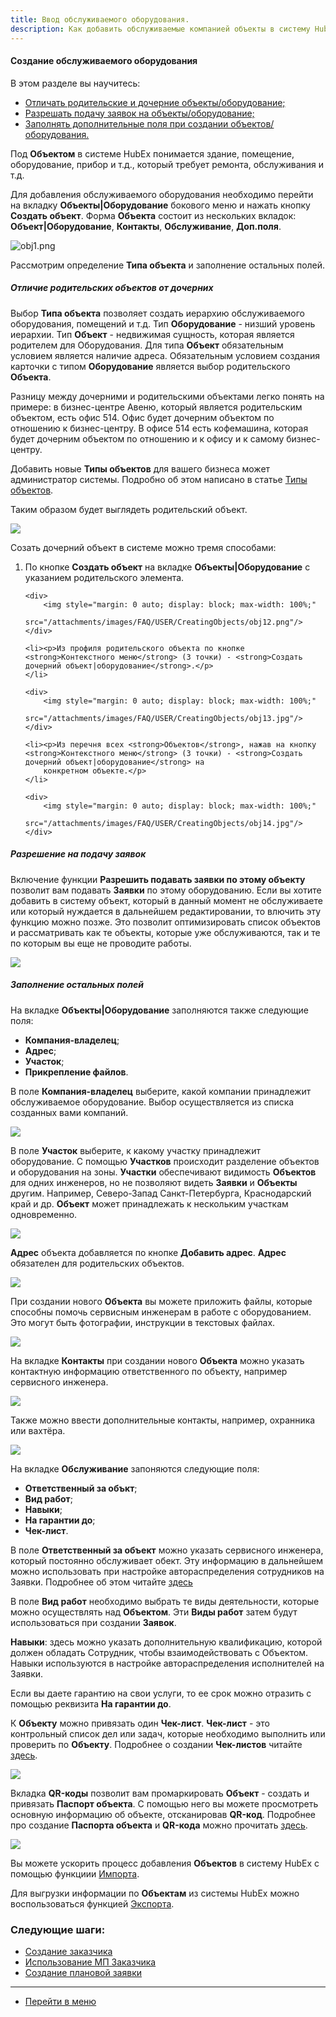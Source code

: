 ```yaml
---
title: Ввод обслуживаемого оборудования.
description: Как добавить обслуживаемые компанией объекты в систему HubEx?
---
```


<!-- Yandex.Metrika counter -->
<script type="text/javascript">
    (function (m, e, t, r, i, k, a) {
        m[i] = m[i] || function () {
            (m[i].a = m[i].a || []).push(arguments)
        };
        m[i].l = 1 * new Date();
        k = e.createElement(t), a = e.getElementsByTagName(t)[0], k.async = 1, k.src = r, a.parentNode.insertBefore(k, a)
    })
    (window, document, "script", "https://mc.yandex.ru/metrika/tag.js", "ym");
    ym('{{ site.yandex_metric }}', "init", {
        id: '{{ site.yandex_metric }}',
        clickmap: true,
        trackLinks: true,
        accurateTrackBounce: true,
        webvisor: true
    });
</script>
<noscript>
    <div><img src="https://mc.yandex.ru/watch/'{{ site.yandex_metric }}'" style="position:absolute; left:-9999px;"
              alt=""/></div>
</noscript>
<!-- /Yandex.Metrika counter -->

#### Создание обслуживаемого оборудования
В этом разделе вы научитесь:
<html>
<meta charset="utf-8">
<title>Быстрый переход внутри документа</title>
<ul>
    <li><a href="#poch">Отличать родительские и дочерние объекты/оборудование;</a></li>
    <li><a href="#tga">Разрешать подачу заявок на объекты/оборудование;</a></li>
    <li><a href="#fillelse">Заполнять дополнительные поля при создании объектов/оборудования.</a></li>
</ul>
</html>

<p>Под <strong>Объектом</strong> в системе HubEx понимается здание, помещение, оборудование, прибор и т.д., который
    требует ремонта, обслуживания и т.д.</p>

<p>Для добавления обслуживаемого оборудования необходимо перейти на вкладку <strong>Объекты|Оборудование</strong>
    бокового меню и нажать кнопку <strong>Создать объект</strong>. Форма <strong>Объекта</strong> состоит из нескольких
    вкладок: <strong>Объект|Оборудование</strong>, <strong>Контакты</strong>, <strong>Обслуживание</strong>, <strong>Доп.поля</strong>.
</p>

![obj1.png](/attachments/images/FAQ/USER/CreatingObjects/obj1.png)

Рассмотрим определение <strong>Типа объекта</strong> и заполнение остальных полей.

<h5 id="poch">Отличие родительских объектов от дочерних</h5>

<p>Выбор <strong>Типа объекта</strong> позволяет создать иерархию обслуживаемого оборудования, помещений и т.д. Тип <strong>Оборудование</strong> - низший уровень
    иерархии. Тип <strong>Объект</strong> - недвижимая сущность, которая является родителем для Оборудования. Для типа
    <strong>Объект</strong> обязательным условием является наличие адреса. Обязательным условием создания карточки с типом <strong>Оборудование</strong>
    является выбор родительского <strong>Объекта</strong>.</p>

<p>Разницу между дочерними и родительскими объектами легко понять на примере: в бизнес-центре Авеню, который является
    родительским объектом, есть офис 514. Офис будет дочерним объектом по отношению к
    бизнес-центру. В офисе 514 есть кофемашина, которая будет дочерним объектом по отношению и к офису и к самому
    бизнес-центру.</p>

<p>Добавить новые <strong>Типы объектов</strong> для вашего бизнеса может администратор системы. Подробно об этом написано в статье <a
        href="https://wiki.hubex.ru/docs/FAQ/RU/admin/ObjectsType.html"> Типы объектов</a>.</p>

<p>Таким образом будет выглядеть родительский объект.</p>
 <div>
   <img  src="/attachments/images/FAQ/USER/CreatingObjects/obj10.png" />
 </div>

<p>Созать дочерний объект в системе можно тремя способами:</p>
<ol>
    <li><p>По кнопке <strong>Создать объект</strong> на вкладке <strong>Объекты|Оборудование</strong> с указанием родительского элемента.</p></li>

    <div>
        <img style="margin: 0 auto; display: block; max-width: 100%;"
             src="/attachments/images/FAQ/USER/CreatingObjects/obj12.png"/>
    </div>

    <li><p>Из профиля родительского объекта по кнопке <strong>Контекстного меню</strong> (3 точки) - <strong>Создать дочерний объект|оборудование</strong>.</p>
    </li>

    <div>
        <img style="margin: 0 auto; display: block; max-width: 100%;"
             src="/attachments/images/FAQ/USER/CreatingObjects/obj13.jpg"/>
    </div>

    <li><p>Из перечня всех <strong>Объектов</strong>, нажав на кнопку <strong>Контекстного меню</strong> (3 точки) - <strong>Создать дочерний объект|оборудование</strong> на
        конкретном объекте.</p>
    </li>

    <div>
        <img style="margin: 0 auto; display: block; max-width: 100%;"
             src="/attachments/images/FAQ/USER/CreatingObjects/obj14.jpg"/>
    </div>

</ol>

<h5 id="tga">Разрешение на подачу заявок</h5>
<p>Включение функции <strong>Разрешить подавать заявки по этому объекту</strong> позволит вам подавать
    <strong>Заявки</strong> по этому оборудованию. Если
    вы хотите добавить в систему объект, который в данный момент не обслуживаете или который нуждается в дальнейшем
    редактировании, то влючить эту функцию можно
    позже. Это позволит оптимизировать список объектов и
    рассматривать как те объекты, которые уже обслуживаются, так и те по которым вы еще не проводите работы.</p>

 <div>
   <img  src="/attachments/images/FAQ/USER/CreatingObjects/obj11.png" />
 </div>

<h5 id="fillelse">Заполнение остальных полей</h5>

<p>На вкладке <strong>Объекты|Оборудование</strong> заполняются также следующие поля:</p>
<ul>
    <li><strong>Компания-владелец</strong>;</li>
    <li><strong>Адрес</strong>;</li>
    <li><strong>Участок</strong>;</li>
    <li><strong>Прикрепление файлов</strong>.</li>
</ul>
<p>В поле <strong>Компания-владелец</strong> выберите, какой компании принадлежит обслуживаемое оборудование. Выбор
    осуществляется из списка созданных вами компаний.</p>

 <div>
   <img  src="/attachments/images/FAQ/USER/CreatingObjects/obj2.png" />
 </div>

<p>В поле <strong>Участок</strong> выберите, к какому участку принадлежит оборудование. С помощью <strong>Участков</strong> происходит разделение объектов
    и оборудования на зоны. <strong>Участки</strong> обеспечивают видимость <strong>Объектов</strong> для одних инженеров,
    но не позволяют видеть <strong>Заявки</strong> и <strong>Объекты</strong> другим. Например, Северо-Запад Санкт-Петербурга, Краснодарский
    край и др. <strong>Объект</strong> может принадлежать к нескольким участкам одновременно.</p>


 <div>
   <img  src="/attachments/images/FAQ/USER/CreatingObjects/obj3.JPG" />
 </div>


<p><strong>Адрес</strong> объекта добавляется по кнопке <strong>Добавить адрес</strong>. <strong>Адрес</strong> обязателен для родительских объектов.</p>

 <div>
   <img  src="/attachments/images/FAQ/USER/CreatingObjects/obj6.png" />
 </div>


<p>При создании нового <strong>Объекта</strong> вы можете приложить файлы, которые способны помочь сервисным инженерам в работе с
    оборудованием. Это могут быть фотографии, инструкции в текстовых файлах.</p>

 <div>
   <img  src="/attachments/images/FAQ/USER/CreatingObjects/obj7.png" />
 </div>


<p>На вкладке <strong>Контакты</strong> при создании нового <strong>Объекта</strong> можно указать контактную информацию ответственного по объекту,
    например сервисного инженера.</p>

 <div>
   <img  src="/attachments/images/FAQ/USER/CreatingObjects/obj4.png" />
 </div>

<p>Также можно ввести дополнительные контакты, например, охранника или вахтёра.</p>

 <div>
   <img  src="/attachments/images/FAQ/USER/CreatingObjects/obj9.png" />
 </div>

<p>На вкладке <strong>Обслуживание</strong> запоняются следующие поля:</p>
<ul>
    <li><strong>Ответственный за объкт</strong>;</li>
    <li><strong>Вид работ</strong>;</li>
    <li><strong>Навыки</strong>;</li>
    <li><strong>На гарантии до</strong>;</li>
    <li><strong>Чек-лист</strong>.</li>
</ul>

<p>В поле <strong>Ответственный за объект</strong> можно указать сервисного инженера, который постоянно обслуживает
    обект. Эту информацию в дальнейшем можно использовать при настройке автораспределения сотрудников на Заявки. Подробнее об этом
    читайте <a href="https://wiki.hubex.ru/docs/FAQ/RU/users/CreatingTicket.html"> здесь</a></p>

<p>В поле <strong>Вид работ</strong> необходимо выбрать те виды деятельности, которые можно осуществлять над <strong>Объектом</strong>.
    Эти <strong>Виды работ</strong> затем будут использоваться при создании <strong>Заявок</strong>.</p>

<p><strong>Навыки</strong>: здесь можно указать дополнительную квалификацию, которой должен обладать Сотрудник, чтобы
    взаимодействовать с Объектом. Навыки используются в настройке автораспределения исполнителей на Заявки.</p>

<p>Если вы даете гарантию на свои услуги, то ее срок можно отразить с помощью реквизита <strong>На гарантии до</strong>.
</p>

<p>К <strong>Объекту</strong> можно привязать один <strong>Чек-лист</strong>. <strong>Чек-лист</strong> - это контрольный список дел или задач, которые необходимо
    выполнить или проверить по <strong>Объекту</strong>. Подробнее о создании <strong>Чек-листов</strong> читайте <a
            href="https://wiki.hubex.ru/docs/FAQ/RU/users/Checklists.html"> здесь</a>.</p>


 <div>
   <img  src="/attachments/images/FAQ/USER/CreatingObjects/ObjectService.jpg" />
 </div>


<p>Вкладка <strong>QR-коды</strong> позволит вам промаркировать <strong>Объект</strong> - создать и привязать <strong>Паспорт
    объекта</strong>. С помощью него вы можете просмотреть основную информацию об
    объекте, отсканировав <strong>QR-код</strong>. Подробнее про создание <strong>Паспорта объекта</strong> и <strong>QR-кода</strong> можно прочитать <a
            href="https://wiki.hubex.ru/docs/FAQ/RU/user/CreatingTickTemplates.html">здесь</a>.</p>

<div>
    <img style="margin: 0 auto; display: block; max-width: 100%;"
         src="/attachments/images/FAQ/USER/CreatingObjects/obj8.png"/>
</div>


<p> Вы можете ускорить процесс добавления <strong>Объектов</strong> в систему HubEx с помощью функциии <a href="https://wiki.hubex.ru/docs/FAQ/RU/user/Import.html#objects"> Импорта</a>.</p>
<p> Для выгрузки информации по <strong>Объектам</strong> из системы HubEx можно воспользоваться функцией <a href="https://wiki.hubex.ru/docs/FAQ/RU/user/Export.html#objects"> Экспорта</a>.</p>


### Следующие шаги:
- [Создание заказчика](./CreatingCustomer.md)
- [Использование МП Заказчика](./CustomerApp.md)
- [Создание плановой заявки](./PlannedTickets.md)


___
- [Перейти в меню](http://wiki.hubex.ru)
